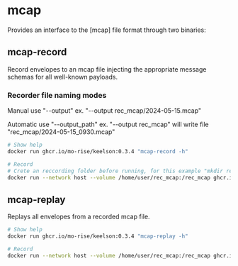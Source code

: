 # mcap

Provides an interface to the [mcap] file format through two binaries:

## mcap-record

  Record envelopes to an mcap file injecting the appropriate message schemas for all well-known payloads.

### Recorder file naming modes

Manual use "--output" ex. "--output rec_mcap/2024-05-15.mcap"

Automatic use "--output_path" ex. "--output rec_mcap" will write file "rec_mcap/2024-05-15_0930.mcap"

```bash
# Show help 
docker run ghcr.io/mo-rise/keelson:0.3.4 "mcap-record -h"

# Record
# Crete an reccording folder before running, for this example "mkdir rec_mcap" 
docker run --network host --volume /home/user/rec_mcap:/rec_mcap ghcr.io/mo-rise/keelson:0.3.4 "mcap-record --output rec_mcap/2024-05-15.mcap -k rise/v0/masslab/pubsub/**"
```

## mcap-replay

  Replays all envelopes from a recorded mcap file.

```bash
# Show help 
docker run ghcr.io/mo-rise/keelson:0.3.4 "mcap-replay -h"

# Record
docker run --network host --volume /home/user/rec_mcap:/rec_mcap ghcr.io/mo-rise/keelson:0.3.4 "mcap-replay --input rec_mcap/2024-05-15.mcap"
```